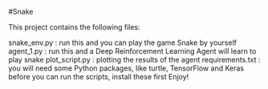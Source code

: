 

#Snake

This project contains the following files:

snake_env.py : run this and you can play the game Snake by yourself
agent_1.py : run this and a Deep Reinforcement Learning Agent will learn to play snake
plot_script.py : plotting the results of the agent
requirements.txt : you will need some Python packages, like turtle, TensorFlow and Keras before you can run the scripts, install these first
Enjoy!
